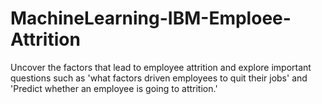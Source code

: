 # MachineLearning-IBM-Emploee-Attrition
Uncover the factors that lead to employee attrition and explore important questions such as 'what factors driven employees to quit their jobs' and 'Predict whether an employee is going to attrition.'
